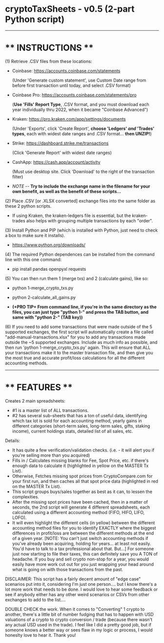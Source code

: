 # cryptoTaxSheets - v0.5 (2-part Python script)

______________________
__** INSTRUCTIONS **__
======================

(1) Retrieve .CSV files from these locations:
  - Coinbase: https://accounts.coinbase.com/statements

     (Under 'Generate custom statement', use Custom Date range from before first transaction until today, and select .CSV format)
    
  - Coinbase Pro: https://accounts.coinbase.com/statements/pro

    (**Use 'Fills' Report Type**, .CSV format, and you must download each year individually thru 2022, when it became "Coinbase Advanced")
    
  - Kraken: https://pro.kraken.com/app/settings/documents

    (Under 'Exports', click 'Create Report', **choose 'Ledgers' *and* 'Trades' types**, each with widest date ranges and .CSV format... **then UNZIP!**)
    
  - Strike: https://dashboard.strike.me/transactions

    (Click 'Generate Report' with widest date ranges)
    
  - CashApp: https://cash.app/account/activity

    (Must use desktop site.  Click 'Download' to the right of the transaction filter)
    
  - *NOTE* -- **Try to include the exchange name in the filename for your own benefit, as well as the benefit of these scripts...**

(2) Place .CSV [or .XLSX converted] exchange files into the same folder as these 2 python scripts.
  - If using Kraken, the kraken-ledgers file is essential, but the kraken-trades also helps with grouping multiple transactions by each "order".

(3) Install Python and PIP (which is installed with Python, just need to check a box to make sure it installs).
  - https://www.python.org/downloads/

(4) The required Python dependences can be installed from the command line with this one command:
  - pip install pandas openpyxl requests

(5) You can then run them 1 (merge txs) and 2 (calculate gains), like so:
  -  python 1-merge_crypto_txs.py
  -  python 2-calculate_all_gains.py

  - **(+PRO TIP+  From command line, if you're in the same directory as the files, you can just type "python 1-" and press the TAB button, and same with "python 2-" (TAB key))**
 
(6) If you need to add some transactions that were made outside of the 5 supported exchanges, the first script will automatically create a file called "add-manual-transactions.xlsx" for you to add any transactions made outside the ~5 supported exchanges.  Include as much info as possible, and then run 'python 1-merge_crypto_txs.py' again. This will ensure that ALL your transactions make it to the master transaction file, and then give you the most true and accurate profit/loss calculations for all the different accounting methods.


__________________
__** FEATURES **__
==================

Creates 2 main spreadsheets:
- #1 is a master list of ALL transactions.
- #2 has several sub-sheets that has a ton of useful data, identifying which tax lot is sold for each accounting method, yearly gains in different categories (short-term sales, long-term sales, gifts, staking income), current holdings stats, detailed list of all sales, etc.

Details:
- It has quite a few verification/validation checks.  (i.e. - it will alert you if you're selling more than you acquired)
- Fills in / Calculates missing blanks for Fee, Spot Price, etc. if there's enough data to calculate it (highlighted in yellow on the MASTER Tx List).
- Otherwise, Fetches missing spot prices from CryptoCompare.com for your first run, and then caches all that spot price data (highlighted in red on the MASTER Tx List).
- This script groups buys/sales together as best as it can, to lessen the complexities.
- After the missing spot prices have been cached, then in a matter of seconds, the 2nd script will generate 4 different spreadsheets, each calculated using a different accounting method (FIFO, HIFO, LIFO, LOFO).
- It will even highlight the different cells (in yellow) between the different accounting method files for you to identify EXACTLY where the biggest differences in profit/loss are between the different methods at the end of a given year.  [NOTE:  You can't just switch accounting methods if you've already been acquiring, holding for years... at least not easily.  You'd have to talk to a tax professional about that.  But...] For someone just now starting to file their taxes, this can definitely save you A TON of headache.  If you buy and sell crypto non-stop for a year, you would easily have more work cut out for you just wrapping your head around what is going on with those transactions from the past.


DISCLAIMER:  This script has a fairly decent amount of "edge case" scenarios put into it, considering I'm just one person.... but I know there's a lot more work that needs to be done.  I would love to hear some feedback or see if anybody either has any other weird scenarios or CSVs from other exchanges to add to the list....    

DOUBLE CHECK the work.  When it comes to "Converting" 1 crypto to another, there's a little bit of number fudging that has to happen with USD valuations of a crypto to crypto conversion / trade (because there wasn't any actual USD used in the trade).  I feel like I did a pretty good job, but if someone knows a better way or sees flaw in my logic or process, I would honeslty love to hear it.  Thank you!
